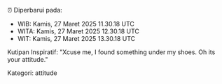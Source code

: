 ⏰ Diperbarui pada:
- WIB: Kamis, 27 Maret 2025 11.30.18 UTC
- WITA: Kamis, 27 Maret 2025 12.30.18 UTC
- WIT: Kamis, 27 Maret 2025 13.30.18 UTC

Kutipan Inspiratif:
"Xcuse me, I found something under my shoes. Oh its your attitude."


Kategori: attitude

